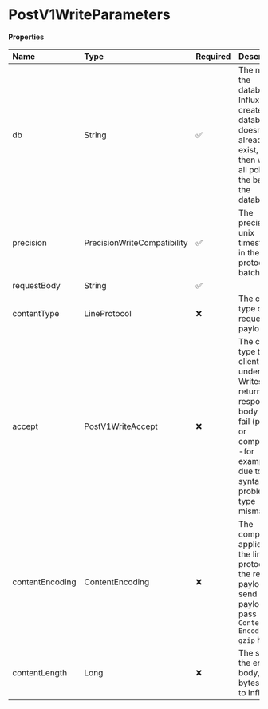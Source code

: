 # PostV1WriteParameters

**Properties**

| Name            | Type                        | Required | Description                                                                                                                                                                        |
| :-------------- | :-------------------------- | :------- | :--------------------------------------------------------------------------------------------------------------------------------------------------------------------------------- |
| db              | String                      | ✅       | The name of the database. InfluxDB creates the database if it doesn't already exist, and then writes all points in the batch to the database.                                      |
| precision       | PrecisionWriteCompatibility | ✅       | The precision for unix timestamps in the line protocol batch.                                                                                                                      |
| requestBody     | String                      | ✅       |                                                                                                                                                                                    |
| contentType     | LineProtocol                | ❌       | The content type of the request payload.                                                                                                                                           |
| accept          | PostV1WriteAccept           | ❌       | The content type that the client can understand. Writes only return a response body if they fail (partially or completely)--for example, due to a syntax problem or type mismatch. |
| contentEncoding | ContentEncoding             | ❌       | The compression applied to the line protocol in the request payload. To send a gzip payload, pass `Content-Encoding: gzip` header.                                                 |
| contentLength   | Long                        | ❌       | The size of the entity-body, in bytes, sent to InfluxDB.                                                                                                                           |

<!-- This file was generated by liblab | https://liblab.com/ -->
